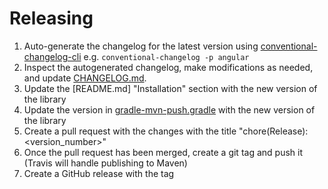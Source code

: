 Releasing
=========

1. Auto-generate the changelog for the latest version using [conventional-changelog-cli]
    e.g. `conventional-changelog -p angular`
2. Inspect the autogenerated changelog, make modifications as needed, and update [CHANGELOG.md].
3. Update the [README.md] "Installation" section with the new version of the library
4. Update the version in [gradle-mvn-push.gradle] with the new version of the library
5. Create a pull request with the changes with the title "chore(Release): <version_number>"
6. Once the pull request has been merged, create a git tag and push it (Travis will handle publishing to Maven)
7. Create a GitHub release with the tag


[conventional-changelog-cli]: https://github.com/conventional-changelog/conventional-changelog/tree/master/packages/conventional-changelog-cli
[gradle-mvn-push.gradle]: https://github.com/googlemaps/android-maps-utils/blob/master/gradle-mvn-push.gradle#L65
[CHANGELOG.md]: CHANGELOG.md
